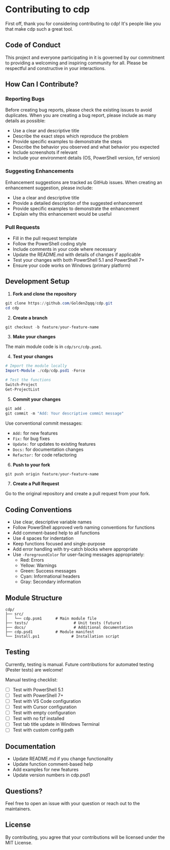 # Contributing to cdp

First off, thank you for considering contributing to cdp! It's people like you that make cdp such a great tool.

## Code of Conduct

This project and everyone participating in it is governed by our commitment to providing a welcoming and inspiring community for all. Please be respectful and constructive in your interactions.

## How Can I Contribute?

### Reporting Bugs

Before creating bug reports, please check the existing issues to avoid duplicates. When you are creating a bug report, please include as many details as possible:

* Use a clear and descriptive title
* Describe the exact steps which reproduce the problem
* Provide specific examples to demonstrate the steps
* Describe the behavior you observed and what behavior you expected
* Include screenshots if relevant
* Include your environment details (OS, PowerShell version, fzf version)

### Suggesting Enhancements

Enhancement suggestions are tracked as GitHub issues. When creating an enhancement suggestion, please include:

* Use a clear and descriptive title
* Provide a detailed description of the suggested enhancement
* Provide specific examples to demonstrate the enhancement
* Explain why this enhancement would be useful

### Pull Requests

* Fill in the pull request template
* Follow the PowerShell coding style
* Include comments in your code where necessary
* Update the README.md with details of changes if applicable
* Test your changes with both PowerShell 5.1 and PowerShell 7+
* Ensure your code works on Windows (primary platform)

## Development Setup

1. **Fork and clone the repository**

```powershell
git clone https://github.com/GoldenZqqq/cdp.git
cd cdp
```

2. **Create a branch**

```powershell
git checkout -b feature/your-feature-name
```

3. **Make your changes**

The main module code is in `cdp/src/cdp.psm1`.

4. **Test your changes**

```powershell
# Import the module locally
Import-Module ./cdp/cdp.psd1 -Force

# Test the functions
Switch-Project
Get-ProjectList
```

5. **Commit your changes**

```powershell
git add .
git commit -m "Add: Your descriptive commit message"
```

Use conventional commit messages:
- `Add:` for new features
- `Fix:` for bug fixes
- `Update:` for updates to existing features
- `Docs:` for documentation changes
- `Refactor:` for code refactoring

6. **Push to your fork**

```powershell
git push origin feature/your-feature-name
```

7. **Create a Pull Request**

Go to the original repository and create a pull request from your fork.

## Coding Conventions

* Use clear, descriptive variable names
* Follow PowerShell approved verb naming conventions for functions
* Add comment-based help to all functions
* Use 4 spaces for indentation
* Keep functions focused and single-purpose
* Add error handling with try-catch blocks where appropriate
* Use `-ForegroundColor` for user-facing messages appropriately:
  * Red: Errors
  * Yellow: Warnings
  * Green: Success messages
  * Cyan: Informational headers
  * Gray: Secondary information

## Module Structure

```
cdp/
├── src/
│   └── cdp.psm1      # Main module file
├── tests/                    # Unit tests (future)
├── docs/                     # Additional documentation
├── cdp.psd1          # Module manifest
└── Install.ps1              # Installation script
```

## Testing

Currently, testing is manual. Future contributions for automated testing (Pester tests) are welcome!

Manual testing checklist:
- [ ] Test with PowerShell 5.1
- [ ] Test with PowerShell 7+
- [ ] Test with VS Code configuration
- [ ] Test with Cursor configuration
- [ ] Test with empty configuration
- [ ] Test with no fzf installed
- [ ] Test tab title update in Windows Terminal
- [ ] Test with custom config path

## Documentation

* Update README.md if you change functionality
* Update function comment-based help
* Add examples for new features
* Update version numbers in cdp.psd1

## Questions?

Feel free to open an issue with your question or reach out to the maintainers.

## License

By contributing, you agree that your contributions will be licensed under the MIT License.
